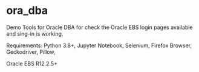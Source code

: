 # ora_dba
Demo Tools for Oracle DBA for check the Oracle EBS login pages available and sing-in is working.

Requirements:
Python 3.8+, Jupyter Notebook, Selenium, Firefox Browser, Geckodriver, Pillow, 

Oracle EBS R12.2.5+


